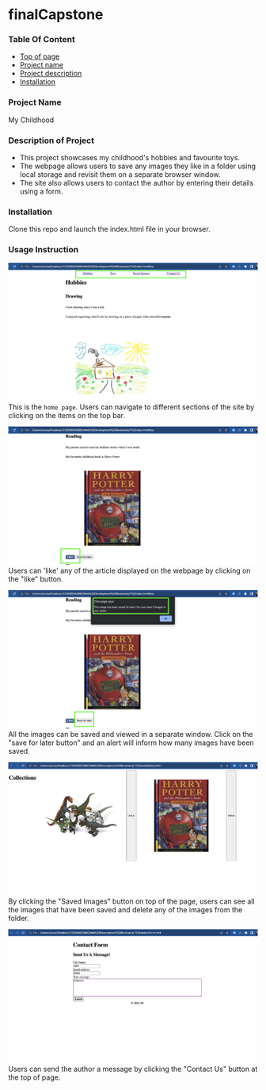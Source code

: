 # finalCapstone

### Table Of Content

- [Top of page](#finalcapstone)
- [Project name](#project-name)
- [Project description](#description-of-project)
- [Installation](#installation)

### Project Name

My Childhood

### Description of Project

- This project showcases my childhood's hobbies and favourite toys.
- The webpage allows users to save any images they like in a folder using local storage and revisit them on a separate browser window.
- The site also allows users to contact the author by entering their details using a form.

### Installation

Clone this repo and launch the index.html file in your browser.

### Usage Instruction

![Home Page](./images/01-nav.png)
This is the `home page`. Users can navigate to different sections of the site by clicking on the items on the top bar.

![Like Button](./images/02-like.png)
Users can 'like' any of the article displayed on the webpage by clicking on the "like" button.

![Save For Later](./images/03-save.png)
All the images can be saved and viewed in a separate window. Click on the "save for later button" and an alert will inform how many images have been saved.

![Saved Images](./images/04-folder.png)
By clicking the "Saved Images" button on top of the page, users can see all the images that have been saved and delete any of the images from the folder.

![Contact Form](./images/05-contact.png)
Users can send the author a message by clicking the "Contact Us" button at the top of page.
